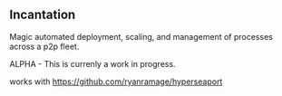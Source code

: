 Incantation
----------------

Magic automated deployment, scaling, and management of processes across a p2p fleet.

ALPHA - This is currenly a work in progress.

works with https://github.com/ryanramage/hyperseaport
